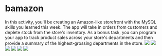 # bamazon
In this activity, you'll be creating an Amazon-like storefront with the MySQL skills you learned this week. The app will take in orders from customers and deplete stock from the store's inventory. As a bonus task, you can program your app to track product sales across your store's departments and then provide a summary of the highest-grossing departments in the store.
<img src="bamazon_app_screenshots/Screen Shot 2017-02-01 at 12.39.10 AM"></img>
<img src="bamazon_app_screenshots/Screen Shot 2017-02-01 at 12.39.40 AM"></img>
<img src="bamazon_app_screenshots/Screen Shot 2017-02-01 at 12.40.31 AM"></img>
<img src="bamazon_app_screenshots/Screen Shot 2017-02-01 at 12.41.19 AM"></img>
<img src="bamazon_app_screenshots/Screen Shot 2017-02-01 at 12.41.42 AM"></img>
<img src="bamazon_app_screenshots/Screen Shot 2017-02-01 at 12.42.24 AM"></img>
